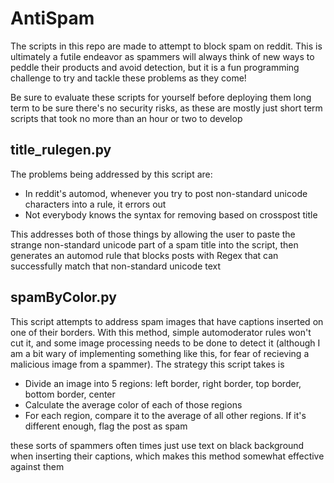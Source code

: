 # AntiSpam

The scripts in this repo are made to attempt to block spam on reddit. This is ultimately a futile endeavor as spammers will always think of new ways to peddle their products and avoid detection, but it is a fun programming challenge to try and tackle these problems as they come!

Be sure to evaluate these scripts for yourself before deploying them long term to be sure there's no security risks, as these are mostly just short term scripts that took no more than an hour or two to develop

## title_rulegen.py

The problems being addressed by this script are:
* In reddit's automod, whenever you try to post non-standard unicode characters into a rule, it errors out
* Not everybody knows the syntax for removing based on crosspost title

This addresses both of those things by allowing the user to paste the strange non-standard unicode part of a spam title into the script, then generates an automod rule that blocks posts with Regex that can successfully match that non-standard unicode text

## spamByColor.py

This script attempts to address spam images that have captions inserted on one of their borders. With this method, simple automoderator rules won't cut it, and some image processing needs to be done to detect it (although I am a bit wary of implementing something like this, for fear of recieving a malicious image from a spammer). The strategy this script takes is 
* Divide an image into 5 regions: left border, right border, top border, bottom border, center
* Calculate the average color of each of those regions
* For each region, compare it to the average of all other regions. If it's different enough, flag the post as spam

these sorts of spammers often times just use text on black background when inserting their captions, which makes this method somewhat effective against them
